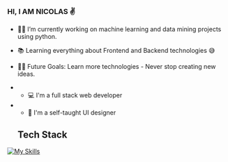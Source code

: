 ### HI, I AM NICOLAS ✌


- 👨‍💻 I’m currently working on machine learning and data mining projects using python.
- 📚 Learning everything about Frontend and Backend technologies 😅
- 💪🏼 Future Goals: Learn more technologies - Never stop creating new ideas.
- * 💻 I'm a full stack web developer
- * 🎨 I'm a self-taught UI designer
 
  ## Tech Stack
[![My Skills](https://skillicons.dev/icons?i=js,html,css,react,firebase,mongodb,git,github,postman,vite)](https://skillicons.dev)
